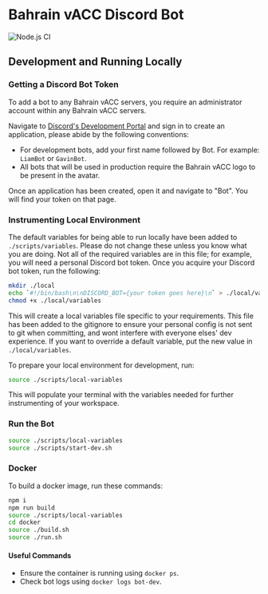 # Bahrain vACC Discord Bot

![Node.js CI](https://github.com/accbh/discordbot/workflows/Node.js%20CI/badge.svg?branch=master)

## Development and Running Locally

### Getting a Discord Bot Token

To add a bot to any Bahrain vACC servers, you require an administrator account within any Bahrain vACC servers.

Navigate to [Discord's Development Portal](https://discord.com/developers/applications) and sign in to create an application, please abide by the following conventions:

* For development bots, add your first name followed by Bot. For example: `LiamBot` or `GavinBot`.
* All bots that will be used in production require the Bahrain vACC logo to be present in the avatar.

Once an application has been created, open it and navigate to "Bot". You will find your token on that page.

### Instrumenting Local Environment

The default variables for being able to run locally have been added to `./scripts/variables`. Please do not change these unless you know what you are doing. Not all of the required variables are in this file; for example, you will need a personal Discord bot token. Once you acquire your Discord bot token, run the following:

```sh
mkdir ./local
echo `#!/bin/bash\n\nDISCORD_BOT={your token goes here}\n` > ./local/variables
chmod +x ./local/variables
```

This will create a local variables file specific to your requirements. This file has been added to the gitignore to ensure your personal config is not sent to git when committing, and wont interfere with everyone elses' dev experience. If you want to override a default variable, put the new value in `./local/variables`.

To prepare your local environment for development, run:

```sh
source ./scripts/local-variables
```

This will populate your terminal with the variables needed for further instrumenting of your workspace.

### Run the Bot

```sh
source ./scripts/local-variables
source ./scripts/start-dev.sh
```

### Docker

To build a docker image, run these commands:

```sh
npm i
npm run build
source ./scripts/local-variables
cd docker
source ./build.sh
source ./run.sh
```

#### Useful Commands

* Ensure the container is running using `docker ps`.
* Check bot logs using `docker logs bot-dev`.

